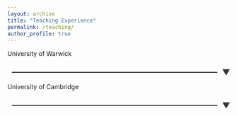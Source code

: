 ```yaml
---
layout: archive
title: "Teaching Experience"
permalink: /teaching/
author_profile: true
---
```


<!-- Old Format -->
<!--### Senior Graduate Teaching Assistant: 2021/2022 
* International Economics (EC312)
* Economics (EC204) 
## University of Cambridge 
### Teaching Assistant for St John’s College: 2020/2021
* Paper IV International Trade 
-->
<!-- First Expandable Section -->
 University of Warwick 
<h3 class="expandable-header">
    <span class="line"></span>
    <span class="arrow">&#x25BC;</span>
</h3>
<div class="expandable-section">
 2021/2022 <b>  Senior Graduate Teaching Assistant:</b>
    <ul>
        <li>  International Economics (EC312) </li>
        <li>  Economics (EC204) </li>
    </ul>
</div>

<!-- Second Expandable Section -->
University of Cambridge
<h3 class="expandable-header">
    <span class="line"></span>
    <span class="arrow">&#x25BC;</span>
</h3>
<div class="expandable-section">
2020/2021  <b> Teaching Assistant for St John’s College:</b>
    <ul>
        <li> Paper IV International Trade </li>
    </ul>
</div>

<style>
    .expandable-header {
        display: flex;
        align-items: center;
        cursor: pointer;
        margin-bottom: 5px;
        padding-left: 10px;
        transition: color 0.3s ease;
    }

    .line {
        flex-grow: 1;
        height: 2px;
        background-color:  #333;
        margin-right: 10px;
    }

    .arrow {
        font-size: 18px;
        color:  #333;
        transition: transform 0.3s ease;
    }

    .expandable-header:hover .arrow {
        color: #0056b3;
    }

    .expandable-section {
        display: none;
        margin-top: 10px;
        padding: 10px;
        background-color: #f9f9f9;
        # border-left: 4px solid #007BFF;
        transition: max-height 0.3s ease;
        overflow: hidden;
    }

    .expandable-section.show {
        display: block;
    }

    .expandable-header.show .arrow {
        transform: rotate(180deg);
    }
</style>

<script>
    document.addEventListener("DOMContentLoaded", function() {
        var headers = document.querySelectorAll('.expandable-header');
        headers.forEach(function(header) {
            header.addEventListener('click', function() {
                var section = header.nextElementSibling;
                var arrow = header.querySelector('.arrow');
                if (section.classList.contains('show')) {
                    section.classList.remove('show');
                    header.classList.remove('show');
                } else {
                    section.classList.add('show');
                    header.classList.add('show');
                }
            });
        });
    });
</script>
